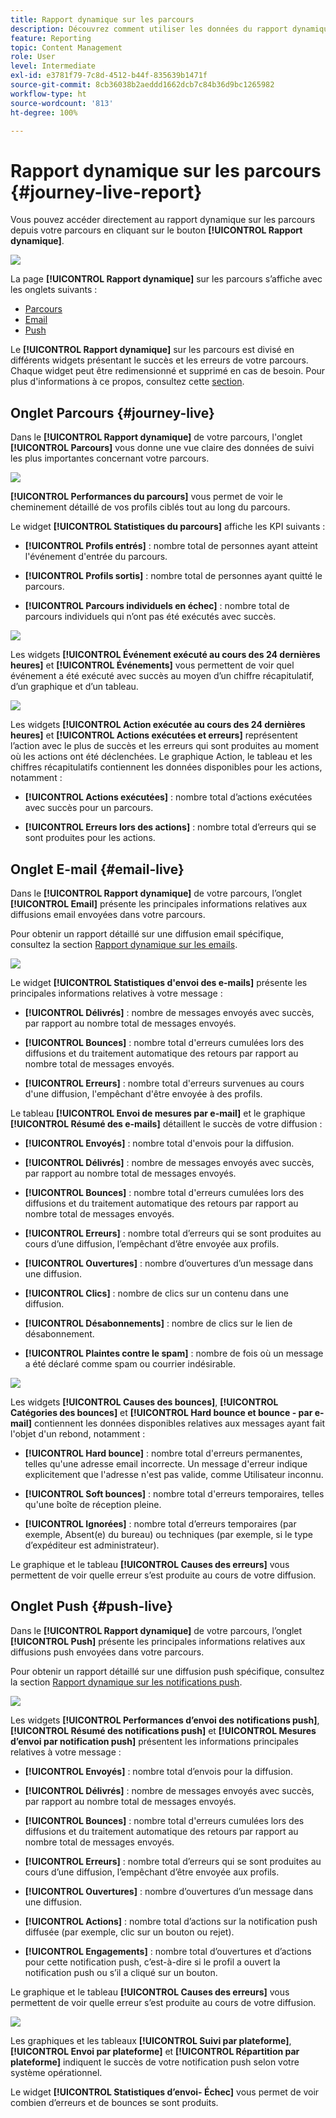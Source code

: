 ```yaml
---
title: Rapport dynamique sur les parcours
description: Découvrez comment utiliser les données du rapport dynamique sur les parcours
feature: Reporting
topic: Content Management
role: User
level: Intermediate
exl-id: e3781f79-7c8d-4512-b44f-835639b1471f
source-git-commit: 8cb36038b2aeddd1662dcb7c84b36d9bc1265982
workflow-type: ht
source-wordcount: '813'
ht-degree: 100%

---
```


# Rapport dynamique sur les parcours {#journey-live-report}

Vous pouvez accéder directement au rapport dynamique sur les parcours depuis votre parcours en cliquant sur le bouton **[!UICONTROL Rapport dynamique]**.

![](../assets/report_1.png)

La page **[!UICONTROL Rapport dynamique]** sur les parcours s’affiche avec les onglets suivants :

* [Parcours](#journey-live)
* [Email](#email-live)
* [Push](#push-live)

Le **[!UICONTROL Rapport dynamique]** sur les parcours est divisé en différents widgets présentant le succès et les erreurs de votre parcours. Chaque widget peut être redimensionné et supprimé en cas de besoin. Pour plus d&#39;informations à ce propos, consultez cette [section](live-report.md#modify-dashboard).

## Onglet Parcours {#journey-live}

Dans le **[!UICONTROL Rapport dynamique]** de votre parcours, l&#39;onglet **[!UICONTROL Parcours]** vous donne une vue claire des données de suivi les plus importantes concernant votre parcours.

![](../assets/report_journey_2.png)

**[!UICONTROL Performances du parcours]** vous permet de voir le cheminement détaillé de vos profils ciblés tout au long du parcours.

Le widget **[!UICONTROL Statistiques du parcours]** affiche les KPI suivants :

* **[!UICONTROL Profils entrés]** : nombre total de personnes ayant atteint l&#39;événement d&#39;entrée du parcours.

* **[!UICONTROL Profils sortis]** : nombre total de personnes ayant quitté le parcours.

* **[!UICONTROL Parcours individuels en échec]** : nombre total de parcours individuels qui n’ont pas été exécutés avec succès. 

![](../assets/report_journey_3.png)

Les widgets **[!UICONTROL Événement exécuté au cours des 24 dernières heures]** et **[!UICONTROL Événements]** vous permettent de voir quel événement a été exécuté avec succès au moyen d’un chiffre récapitulatif, d’un graphique et d’un tableau. 

![](../assets/report_journey_4.png)

Les widgets **[!UICONTROL Action exécutée au cours des 24 dernières heures]** et **[!UICONTROL Actions exécutées et erreurs]** représentent l’action avec le plus de succès et les erreurs qui sont produites au moment où les actions ont été déclenchées. Le graphique Action, le tableau et les chiffres récapitulatifs contiennent les données disponibles pour les actions, notamment :

* **[!UICONTROL Actions exécutées]** : nombre total d’actions exécutées avec succès pour un parcours. 

* **[!UICONTROL Erreurs lors des actions]** : nombre total d’erreurs qui se sont produites pour les actions. 

<!--
![](../assets/live_report_7.png)

>[!NOTE]
>
>The Offers widgets and metrics are only available if a decision was inserted in an email. For more information on Decision Management, refer to this [page](../offers/get-started/starting-offer-decisioning.md).

The **[!UICONTROL Offers statistic]** and **[!UICONTROL Offers statistics]** over time widgets measure your offer's success and impact on your targeted audience. It detail the main information relative to your message with KPIs:

* **[!UICONTROL Offer sent]**: Total number of sends for the offer.

* **[!UICONTROL Offer impression]**: Number of times the offer was opened in a delivery.

* **[!UICONTROL Offer clicks]**: Number of times an offer was clicked on in a delivery.
-->

## Onglet E-mail {#email-live}

Dans le **[!UICONTROL Rapport dynamique]** de votre parcours, l’onglet **[!UICONTROL Email]** présente les principales informations relatives aux diffusions email envoyées dans votre parcours.

Pour obtenir un rapport détaillé sur une diffusion email spécifique, consultez la section [Rapport dynamique sur les emails](email-live-report.md).

![](../assets/report_email_1.png)

Le widget **[!UICONTROL Statistiques d&#39;envoi des e-mails]** présente les principales informations relatives à votre message :

* **[!UICONTROL Délivrés]** : nombre de messages envoyés avec succès, par rapport au nombre total de messages envoyés.

* **[!UICONTROL Bounces]** : nombre total d&#39;erreurs cumulées lors des diffusions et du traitement automatique des retours par rapport au nombre total de messages envoyés.

* **[!UICONTROL Erreurs]** : nombre total d&#39;erreurs survenues au cours d&#39;une diffusion, l&#39;empêchant d&#39;être envoyée à des profils.

Le tableau **[!UICONTROL Envoi de mesures par e-mail]** et le graphique **[!UICONTROL Résumé des e-mails]** détaillent le succès de votre diffusion :

* **[!UICONTROL Envoyés]** : nombre total d&#39;envois pour la diffusion.

* **[!UICONTROL Délivrés]** : nombre de messages envoyés avec succès, par rapport au nombre total de messages envoyés.

* **[!UICONTROL Bounces]** : nombre total d&#39;erreurs cumulées lors des diffusions et du traitement automatique des retours par rapport au nombre total de messages envoyés.

* **[!UICONTROL Erreurs]** : nombre total d’erreurs qui se sont produites au cours d’une diffusion, l’empêchant d’être envoyée aux profils.

* **[!UICONTROL Ouvertures]** : nombre d’ouvertures d’un message dans une diffusion.

* **[!UICONTROL Clics]** : nombre de clics sur un contenu dans une diffusion.

* **[!UICONTROL Désabonnements]** : nombre de clics sur le lien de désabonnement.

* **[!UICONTROL Plaintes contre le spam]** : nombre de fois où un message a été déclaré comme spam ou courrier indésirable.

![](../assets/report_email_2.png)

Les widgets **[!UICONTROL Causes des bounces]**, **[!UICONTROL Catégories des bounces]** et **[!UICONTROL Hard bounce et bounce - par e-mail]** contiennent les données disponibles relatives aux messages ayant fait l&#39;objet d&#39;un rebond, notamment :

* **[!UICONTROL Hard bounce]** : nombre total d&#39;erreurs permanentes, telles qu&#39;une adresse email incorrecte. Un message d&#39;erreur indique explicitement que l&#39;adresse n&#39;est pas valide, comme Utilisateur inconnu.

* **[!UICONTROL Soft bounces]** : nombre total d&#39;erreurs temporaires, telles qu&#39;une boîte de réception pleine.

* **[!UICONTROL Ignorées]** : nombre total d’erreurs temporaires (par exemple, Absent(e) du bureau) ou techniques (par exemple, si le type d’expéditeur est administrateur).

Le graphique et le tableau **[!UICONTROL Causes des erreurs]** vous permettent de voir quelle erreur s’est produite au cours de votre diffusion.

## Onglet Push {#push-live}

Dans le **[!UICONTROL Rapport dynamique]** de votre parcours, l’onglet **[!UICONTROL Push]** présente les principales informations relatives aux diffusions push envoyées dans votre parcours.

Pour obtenir un rapport détaillé sur une diffusion push spécifique, consultez la section [Rapport dynamique sur les notifications push](push-live-report.md).

![](../assets/report_push_1.png)

Les widgets **[!UICONTROL Performances d’envoi des notifications push]**, **[!UICONTROL Résumé des notifications push]** et **[!UICONTROL Mesures d’envoi par notification push]** présentent les informations principales relatives à votre message :

* **[!UICONTROL Envoyés]** : nombre total d’envois pour la diffusion.

* **[!UICONTROL Délivrés]** : nombre de messages envoyés avec succès, par rapport au nombre total de messages envoyés.

* **[!UICONTROL Bounces]** : nombre total d&#39;erreurs cumulées lors des diffusions et du traitement automatique des retours par rapport au nombre total de messages envoyés.

* **[!UICONTROL Erreurs]** : nombre total d’erreurs qui se sont produites au cours d’une diffusion, l’empêchant d’être envoyée aux profils.

* **[!UICONTROL Ouvertures]** : nombre d’ouvertures d’un message dans une diffusion.

* **[!UICONTROL Actions]** : nombre total d’actions sur la notification push diffusée (par exemple, clic sur un bouton ou rejet).

* **[!UICONTROL Engagements]** : nombre total d’ouvertures et d’actions pour cette notification push, c’est-à-dire si le profil a ouvert la notification push ou s’il a cliqué sur un bouton.

Le graphique et le tableau **[!UICONTROL Causes des erreurs]** vous permettent de voir quelle erreur s’est produite au cours de votre diffusion.

![](../assets/report_push_2.png)

Les graphiques et les tableaux **[!UICONTROL Suivi par plateforme]**, **[!UICONTROL Envoi par plateforme]** et **[!UICONTROL Répartition par plateforme]** indiquent le succès de votre notification push selon votre système opérationnel.

Le widget **[!UICONTROL Statistiques d’envoi- Échec]** vous permet de voir combien d’erreurs et de bounces se sont produits.
